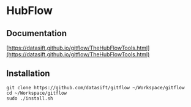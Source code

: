 # HubFlow

## Documentation
[https://datasift.github.io/gitflow/TheHubFlowTools.html](https://datasift.github.io/gitflow/TheHubFlowTools.html)


## Installation
```
git clone https://github.com/datasift/gitflow ~/Workspace/gitflow
cd ~/Workspace/gitflow
sudo ./install.sh
```
